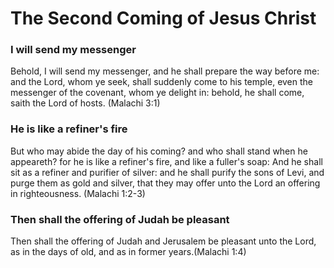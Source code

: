 # The Second Coming of Jesus Christ


### I will send my messenger
Behold, I will send my messenger, and he shall prepare the way before me: and the Lord, whom ye seek, shall suddenly come to his temple, even the messenger of the covenant, whom ye delight in: behold, he shall come, saith the Lord of hosts. (Malachi 3:1)

### He is like a refiner's fire
But who may abide the day of his coming? and who shall stand when he appeareth? for he is like a refiner's fire, and like a fuller's soap: And he shall sit as a refiner and purifier of silver: and he shall purify the sons of Levi, and purge them as gold and silver, that they may offer unto the Lord an offering in righteousness. (Malachi 1:2-3)

### Then shall the offering of Judah be pleasant
Then shall the offering of Judah and Jerusalem be pleasant unto the Lord, as in the days of old, and as in former years.(Malachi 1:4)

